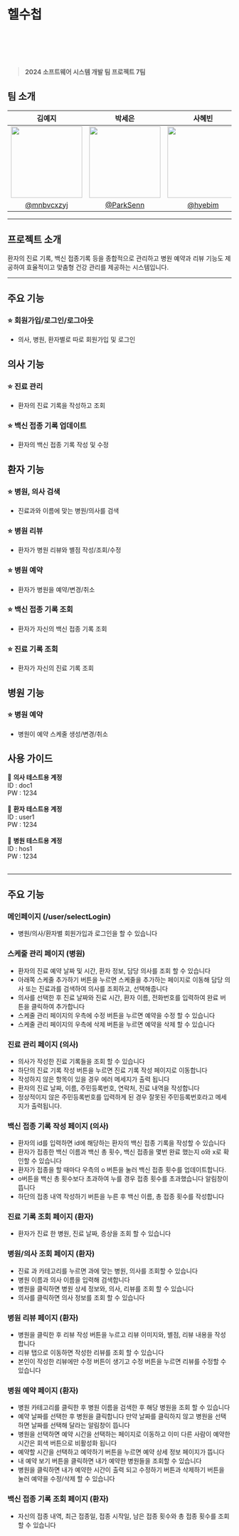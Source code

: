 # 헬수첩

<div align="center" style="width:50px; height:50px" >

</div>

<br/>
 
> **2024 소프트웨어 시스템 개발 팀 프로젝트 7팀** 


## 팀 소개

|      김예지       |          박세은         |       사혜빈           |            최다정           |                                                                                                  
| :------------------------------------------------------------------------------: | :---------------------------------------------------------------------------------------------------------------------------------------------------: | :---------------------------------------------------------------------------------------------------------------------------------------------------------------------------------------------------: | :---------------------------------------------------------------------------------------------------------------------------------------------------------------------------------------------------: | 
|   <img width="160px" src="https://avatars.githubusercontent.com/u/101444425?v=4"  />    |                      <img width="160px" src="https://avatars.githubusercontent.com/u/102174849?v=4" />    |                   <img width="160px" src="https://avatars.githubusercontent.com/u/114204598?v=4"/>   |                     <img width="160px" src="https://avatars.githubusercontent.com/u/80518843?v=4"/>
|   [@mnbvcxzyj](https://github.com/mnbvcxzyj)   |    [@ParkSenn](https://github.com/ParkSenn)  | [@hyebim](https://github.com/hyebim)  | [@da-jeong](https://github.com/da-jeong) | 

---

## 프로젝트 소개
환자의 진료 기록, 백신 접종기록 등을 종합적으로 관리하고 병원 예약과 리뷰 기능도 제공하여 효율적이고 맞춤형 건강 관리를 제공하는 시스템입니다. 

---
## 주요 기능

### ⭐️ 회원가입/로그인/로그아웃
- 의사, 병원, 환자별로 따로 회원가입 및 로그인

## 의사 기능
### ⭐️ 진료 관리
- 환자의 진료 기록을 작성하고 조회
  
### ⭐️ 백신 접종 기록 업데이트 
- 환자의 백신 접종 기록 작성 및 수정

## 환자 기능
### ⭐️ 병원, 의사 검색
- 진료과와 이름에 맞는 병원/의사를 검색
  
### ⭐️ 병원 리뷰
- 환자가 병원 리뷰와 별점 작성/조회/수정

### ⭐️ 병원 예약
- 환자가 병원을 예약/변경/취소

### ⭐️ 백신 접종 기록 조회
- 환자가 자신의 백신 접종 기록 조회

### ⭐️ 진료 기록 조회
- 환자가 자신의 진료 기록 조회

## 병원 기능
### ⭐️ 병원 예약
- 병원이 예약 스케줄 생성/변경/취소

## 사용 가이드
🔐 **의사 테스트용 계정** <br/>
ID : doc1 <br/>
PW : 1234 <br/>
<br/>
🔐 **환자 테스트용 계정** <br/>
ID : user1 <br/>
PW : 1234 <br/>
<br/>
🔐 **병원 테스트용 계정** <br/>
ID : hos1 <br/>
PW : 1234 <br/>
<br/>

---
## 주요 기능

### 메인페이지 (/user/selectLogin)
- 병원/의사/환자별 회원가입과 로그인을 할 수 있습니다

### 스케줄 관리 페이지 (병원)
- 환자의 진료 예약 날짜 및 시간, 환자 정보, 담당 의사를 조회 할 수 있습니다
- 아래쪽 스케줄 추가하기 버튼을 누르면 스케줄을 추가하는 페이지로 이동해 담당 의사 또는 진료과를 검색하여 의사를 조회하고, 선택해줍니다
- 의사를 선택한 후 진료 날짜와 진료 시간, 환자 이름, 전화번호를 입력하여 완료 버튼을 클릭하여 추가합니다
- 스케줄 관리 페이지의 우측에 수정 버튼을 누르면 예약을 수정 할 수 있습니다
- 스케줄 관리 페이지의 우측에 삭제 버튼을 누르면 예약을 삭제 할 수 있습니다

### 진료 관리 페이지 (의사)
- 의사가 작성한 진료 기록들을 조회 할 수 있습니다
- 하단의 진료 기록 작성 버튼을 누르면 진료 기록 작성 페이지로 이동합니다
- 작성하지 않은 항목이 있을 경우 에러 메세지가 출력 됩니다
- 환자의 진료 날짜, 이름, 주민등록번호, 연락처, 진료 내역을 작성합니다
- 정상적이지 않은 주민등록번호를 입력하게 된 경우 잘못된 주민등록번호라고 메세지가 출력됩니다.

### 백신 접종 기록 작성 페이지 (의사)
- 환자의 id를 입력하면 id에 해당하는 환자의 백신 접종 기록을 작성할 수 있습니다
- 환자가 접종한 백신 이름과 백신 총 횟수, 백신 접종을 몇번 완료 했는지 o와 x로 확인할 수 있습니다
- 환자가 접종을 할 때마다 우측의 o 버튼을 눌러 백신 접종 횟수를 업데이트합니다.
- o버튼을 백신 총 횟수보다 초과하여 누를 경우 접종 횟수를 초과했습니다 알림창이 뜹니다
- 하단의 접종 내역 작성하기 버튼을 누른 후 백신 이름, 총 접종 횟수를 작성합니다

### 진료 기록 조회 페이지 (환자)
- 환자가 진료 한 병원, 진료 날짜, 증상을 조회 할 수 있습니다

### 병원/의사 조회 페이지 (환자)
- 진료 과 카테고리를 누르면 과에 맞는 병원, 의사를 조회할 수 있습니다
- 병원 이름과 의사 이름을 입력해 검색합니다
- 병원을 클릭하면 병원 상세 정보와, 의사, 리뷰를 조회 할 수 있습니다
- 의사를 클릭하면 의사 정보를 조회 할 수 있습니다

### 병원 리뷰 페이지 (환자)
- 병원을 클릭한 후 리뷰 작성 버튼을 누르고 리뷰 이미지와, 별점, 리뷰 내용을 작성합니다
- 리뷰 탭으로 이동하면 작성한 리뷰를 조회 할 수 있습니다
- 본인이 작성한 리뷰에만 수정 버튼이 생기고 수정 버튼을 누르면 리뷰를 수정할 수 있습니다

### 병원 예약 페이지 (환자)
- 병원 카테고리를 클릭한 후 병원 이름을 검색한 후 해당 병원을 조회 할 수 있습니다
- 예약 날짜를 선택한 후 병원을 클릭합니다 만약 날짜를 클릭하지 않고 병원을 선택하면 날짜를 선택해 달라는 알림창이 뜹니다
- 병원을 선택하면 예약 시간을 선택하는 페이지로 이동하고 이미 다른 사람이 예약한 시간은 회색 버튼으로 비활성화 됩니다
- 예약할 시간을 선택하고 예약하기 버튼을 누르면 예약 상세 정보 페이지가 뜹니다
- 내 예약 보기 버튼을 클릭하면 내가 예약한 병원들을 조회할 수 있습니다
- 병원을 클릭하면 내가 예약한 시간이 출력 되고 수정하기 버튼과 삭제하기 버튼을 눌러 예약을 수정/삭제 할 수 있습니다

### 백신 접종 기록 조회 페이지 (환자)
- 자신의 접종 내역, 최근 접종일, 접종 시작일, 남은 접종 횟수와 총 접종 횟수를 조회 할 수 있습니다




